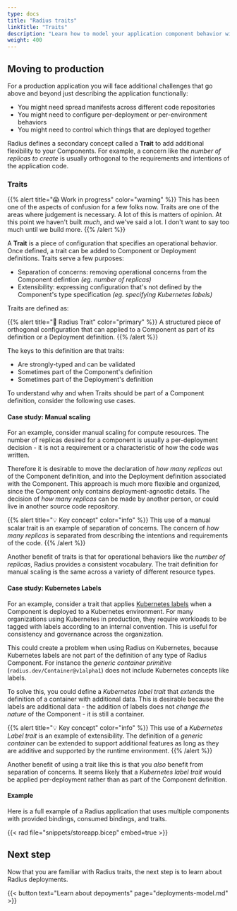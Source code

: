 ```yaml
---
type: docs
title: "Radius traits"
linkTitle: "Traits"
description: "Learn how to model your application component behavior with Radius traits."
weight: 400
---
```


## Moving to production

For a production application you will face additional challenges that go above and beyond just describing the application functionally:

- You might need spread manifests across different code repositories
- You might need to configure per-deployment or per-environment behaviors
- You might need to control which things that are deployed together

Radius defines a secondary concept called a **Trait** to add additional flexibility to your Components. For example, a concern like the *number of replicas to create* is usually orthogonal to the requirements and intentions of the application code.

### Traits

{{% alert title="😱 Work in progress" color="warning" %}}
This has been one of the aspects of confusion for a few folks now. Traits are one of the areas where judgement is necessary. A lot of this is matters of opinion. At this point we haven't built *much*, and we've said a lot. I don't want to say too much until we build more.
{{% /alert %}}

A **Trait** is a piece of configuration that specifies an operational behavior. Once defined, a trait can be added to Component or Deployment definitions. Traits serve a few purposes:

- Separation of concerns: removing operational concerns from the Component defintion *(eg. number of replicas)*
- Extensibility: expressing configuration that's not defined by the Component's type specification *(eg. specifying Kubernetes labels)*

Traits are defined as:

{{% alert title="📄 Radius Trait" color="primary" %}}
A structured piece of orthogonal configuration that can applied to a Component as part of its definition or a Deployment definition.
{{% /alert %}}

The keys to this definition are that traits:

- Are strongly-typed and can be validated
- Sometimes part of the Component's definition
- Sometimes part of the Deployment's definition

To understand why and when Traits should be part of a Component definition, consider the following use cases.

#### Case study: Manual scaling

For an example, consider manual scaling for compute resources. The number of replicas desired for a component is usually a per-deployment decision - it is not a requirement or a characteristic of how the code was written.

Therefore it is desirable to move the declaration of *how many replicas* out of the Component definition, and into the Deployment definition associated with the Component. This approach is much more flexible and organized, since the Component only contains deployment-agnostic details. The decision of *how many replicas* can be made by another person, or could live in another source code repository.

{{% alert title="💡 Key concept" color="info" %}}
This use of a manual scalar trait is an example of separation of concerns. The concern of *how many replicas* is separated from describing the intentions and requirements of the code.
{{% /alert %}} 

Another benefit of traits is that for operational behaviors like the *number of replicas*, Radius provides a consistent vocabulary. The trait definition for manual scaling is the same across a variety of different resource types.

#### Case study: Kubernetes Labels

For an example, consider a trait that applies [Kubernetes labels](https://kubernetes.io/docs/concepts/overview/working-with-objects/labels/) when a Component is deployed to a Kubernetes environment. For many organizations using Kubernetes in production, they require workloads to be tagged with labels according to an internal convention. This is useful for consistency and governance across the organization.

This could create a problem when using Radius on Kubernetes, because Kubernetes labels are not part of the definition of any type of Radius Component. For instance the *generic container primitive* (`radius.dev/Container@v1alpha1`) does not include Kubernetes concepts like labels.

To solve this, you could define a *Kubernetes label trait* that *extends* the definition of a container with additional data. This is desirable because the labels are additional data - the addition of labels does not *change the nature* of the Component - it is still a container.

{{% alert title="💡 Key concept" color="info" %}}
This use of a *Kubernetes Label trait* is an example of extensibility. The definition of a *generic container* can be extended to support additional features as long as they are additive and supported by the runtime environment.
{{% /alert %}} 

Another benefit of using a trait like this is that you *also* benefit from separation of concerns. It seems likely that a *Kubernetes label trait* would be applied per-deployment rather than as part of the Component definition.

#### Example

Here is a full example of a Radius application that uses multiple components with provided bindings, consumed bindings, and traits.

{{< rad file="snippets/storeapp.bicep" embed=true >}}

## Next step

Now that you are familiar with Radius traits, the next step is to learn about Radius deployments.

{{< button text="Learn about depoyments" page="deployments-model.md" >}}
